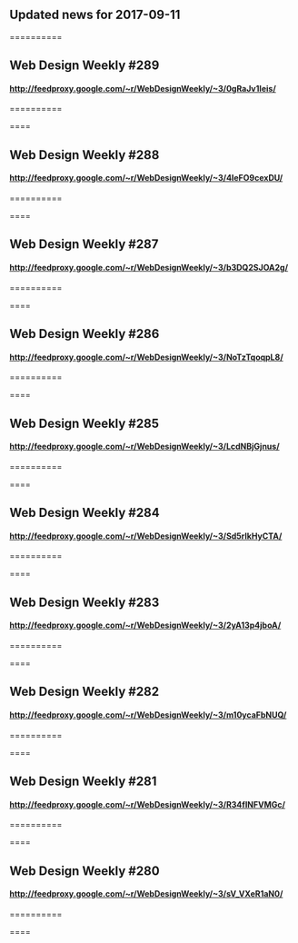 ## Updated news for 2017-09-11 

==========
## Web Design Weekly #289
#### http://feedproxy.google.com/~r/WebDesignWeekly/~3/0gRaJv1Ieis/

==========

====
## Web Design Weekly #288
#### http://feedproxy.google.com/~r/WebDesignWeekly/~3/4IeFO9cexDU/

==========

====
## Web Design Weekly #287
#### http://feedproxy.google.com/~r/WebDesignWeekly/~3/b3DQ2SJOA2g/

==========

====
## Web Design Weekly #286
#### http://feedproxy.google.com/~r/WebDesignWeekly/~3/NoTzTqoqpL8/

==========

====
## Web Design Weekly #285
#### http://feedproxy.google.com/~r/WebDesignWeekly/~3/LcdNBjGjnus/

==========

====
## Web Design Weekly #284
#### http://feedproxy.google.com/~r/WebDesignWeekly/~3/Sd5rlkHyCTA/

==========

====
## Web Design Weekly #283
#### http://feedproxy.google.com/~r/WebDesignWeekly/~3/2yA13p4jboA/

==========

====
## Web Design Weekly #282
#### http://feedproxy.google.com/~r/WebDesignWeekly/~3/m10ycaFbNUQ/

==========

====
## Web Design Weekly #281
#### http://feedproxy.google.com/~r/WebDesignWeekly/~3/R34fINFVMGc/

==========

====
## Web Design Weekly #280
#### http://feedproxy.google.com/~r/WebDesignWeekly/~3/sV_VXeR1aN0/

==========

====
